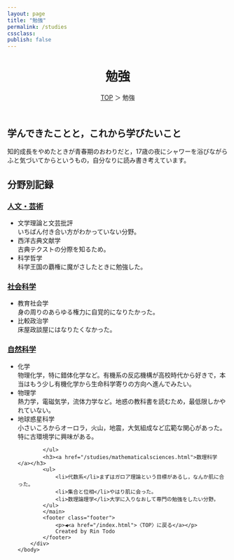```yaml
---
layout: page
title: "勉強"
permalink: /studies
cssclass:
publish: false
---
```




<html lang="ja">
   <head>

   </head>
    <body>
        <div class="wrap">
            <header>
                <h1>勉強</h1>
                <span><a href="/index.html">TOP</a> ＞ 勉強</span>
            </header>
            <main>
            <h2>学んできたことと，これから学びたいこと</h2>
            <p>知的成長をやめたときが青春期のおわりだと，17歳の夜にシャワーを浴びながらふと気づいてからというもの，自分なりに読み書き考えています。</p>
            <h2>分野別記録</h2>
            <h3><a href="/studies/humanities.html">人文・芸術</a></h3>
            <ul>
                <li>文学理論と文芸批評</li>いちばん付き合い方がわかっていない分野。
                <li>西洋古典文献学</li>古典テクストの分際を知るため。
                <li>科学哲学</li>科学王国の覇権に魔がさしたときに勉強した。
            </ul>
            <h3><a href="/studies/socialsciences.html">社会科学</a></h3>
            <ul>
                <li>教育社会学</li>身の周りのあらゆる権力に自覚的になりたかった。
                <li>比較政治学</li>床屋政談屋にはなりたくなかった。
            </ul>
            <h3><a href="/studies/naturalsciences.html">自然科学</a></h3>
            <ul>
                <li>化学</li>物理化学，特に錯体化学など。有機系の反応機構が高校時代から好きで，本当はもう少し有機化学から生命科学寄りの方向へ進んでみたい。
                <li>物理学</li>熱力学，電磁気学，流体力学など。地惑の教科書を読むため，最低限しかやれていない。
                <li>地球惑星科学</li>小さいころからオーロラ，火山，地震，大気組成など広範な関心があった。特に古環境学に興味がある。


            </ul>
            <h3><a href="/studies/mathematicalsciences.html">数理科学</a></h3>
            <ul>
                <li>代数系</li>まずはガロア理論という目標があるし，なんか肌に合った。
                <li>集合と位相</li>やはり肌に会った。
                <li>数理論理学</li>大学に入りなおして専門の勉強をしたい分野。
            </ul>
            </main>
            <footer class="footer">
                <p>◀<a href="/index.html">〈TOP〉に戻る</a></p>
                Created by Rin Todo
            </footer>
        </div>
    </body>
</html>
